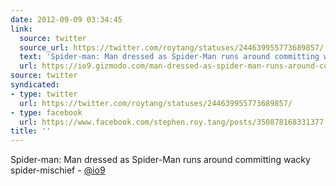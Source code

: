 ```yaml
---
date: 2012-09-09 03:34:45
link:
  source: twitter
  source_url: https://twitter.com/roytang/statuses/244639955773689857/
  text: 'Spider-man: Man dressed as Spider-Man runs around committing wacky spider-mischief'
  url: https://io9.gizmodo.com/man-dressed-as-spider-man-runs-around-committing-wacky-5941599
source: twitter
syndicated:
- type: twitter
  url: https://twitter.com/roytang/statuses/244639955773689857/
- type: facebook
  url: https://www.facebook.com/stephen.roy.tang/posts/350878168331377
title: ''
---
```


Spider-man: Man dressed as Spider-Man runs around committing wacky spider-mischief - [@io9](https://twitter.com/io9/)